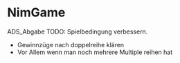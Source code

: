 # NimGame
ADS_Abgabe
TODO:
Spielbedingung verbessern.
 - Gewinnzüge nach doppelreihe klären
 - Vor Allem wenn man noch mehrere Multiple reihen hat
